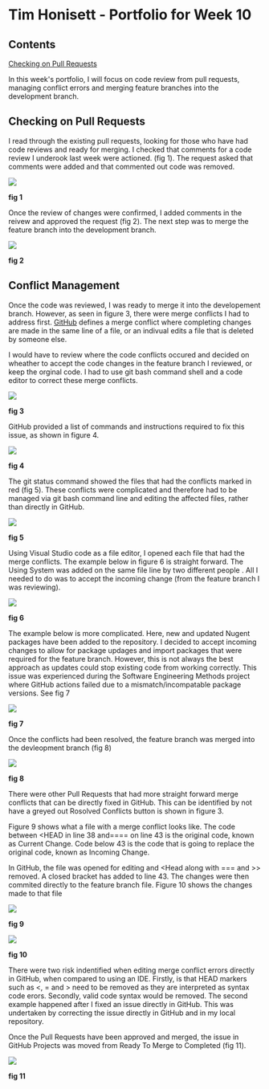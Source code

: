 # Tim Honisett - Portfolio for Week 10 #

## Contents
[Checking on Pull Requests](checking-on-pull-requests)


In this week's portfolio, I will focus on code review from pull requests, managing conflict errors and merging feature branches into the development branch.

## Checking on Pull Requests ##

I read through the existing pull requests, looking for those who have had code reviews and ready for merging. I checked that comments for a code review I underook last week were actioned. (fig 1).  The request asked that comments were added and that commented out code was removed.

![](/images/week10-check-changes-made.png "")

**fig 1**

Once the review of changes were confirmed, I added comments in the reivew and approved the request (fig 2). The next step was to merge the feature branch into the development branch.

![](/images/week10-code-review-completed.png "")

**fig 2**

## Conflict Management ##

Once the code was reviewed, I was ready to merge it into the developement branch. However, as seen in figure 3, there were merge conflicts I had to address first. [GitHub](https://docs.github.com/en/pull-requests/collaborating-with-pull-requests/addressing-merge-conflicts/resolving-a-merge-conflict-using-the-command-line) defines a merge conflict where completing changes are made in the same line of a file, or an indivual edits a file that is deleted by someone else.

I would have to review where the code conflicts occured and decided on wheather to accept the code changes in the feature branch I reviewed, or keep the orginal code. I had to use git bash command shell and a code editor to correct these merge conflicts.

![](/images/week10-github-merge-issues.png "")

**fig 3**

GitHub provided a list of commands and instructions required to fix this issue, as shown in figure 4.

![](/images/week10-command-line-instructions.png "")

**fig 4**

The git status command showed the files that had the conflicts marked in red (fig 5).  These conflicts were complicated and therefore had to be managed via git bash command line and editing the affected files, rather than directly in GitHub.  

![](/images/week10-git-merge-conflict.png "")

**fig 5**

Using Visual Studio code as a file editor, I opened each file that had the merge conflicts.  The example below in figure 6 is straight forward. The Using System was added on the same file line by two different people .  All I needed to do was to accept the incoming change (from the feature branch I was reviewing).

![](/images/week10-correcting-merge-conflict.png  "")

**fig 6**

The example below is more complicated. Here, new and updated Nugent packages have been added to the repository.  I decided to accept incoming changes to allow for package updages and import packages that were required for the feature branch.  However, this is not always the best approach as updates could stop existing code from working correctly.  This issue was experienced during the Software Engineering Methods project where GitHub actions failed due to a mismatch/incompatable package versions. See fig 7

![](/images/week10-correcting-merge-conflict-complex.png "")

**fig 7**

Once the conflicts had been resolved, the feature branch was merged into the devleopment branch (fig 8)

![](/images/week10-mrge-request.png "")

**fig 8**

There were other Pull Requests that had more straight forward merge conflicts that can be directly fixed in GitHub.  This can be identified by not have a greyed out Rosolved Conflicts button is shown in figure 3.

Figure 9 shows what a file with a merge conflict looks like.  The code between <HEAD in line 38 and==== on line 43 is the original code, known as Current Change. Code below 43 is the code that is going to replace the original code, known as Incoming Change. 

In GitHub, the file was opened for editing and <Head along with === and >> removed. A closed bracket has added to line 43. The changes were then commited directly to the feature branch file.  Figure 10 shows the changes made to that file 

![](/images/week10-fixing-conflict-github.png "")

**fig 9**

![](/images/week10-fixing-conflict-github-fixed.png "")

**fig 10**

There were two risk indentified when editing merge conflict errors directly in GitHub, when compared to using an IDE. Firstly,  is that HEAD markers such as <, = and > need to be removed as they are interpreted as syntax code erors. Secondly, valid code syntax would be removed. The second example happened after I fixed an issue directly in GitHub. This was undertaken by correcting the issue directly in GitHub and in my local repository.

Once the Pull Requests have been approved and merged, the issue in GitHub Projects was moved from Ready To Merge to Completed (fig 11).

![](/images/wek10-github-project-board.png "")

**fig 11**


